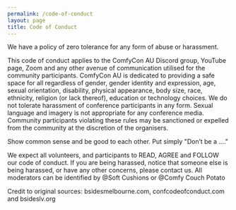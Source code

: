 ```yaml
---
permalink: /code-of-conduct
layout: page
title: Code of Conduct
---
```


We have a policy of zero tolerance for any form of abuse or harassment.

This code of conduct applies to the ComfyCon AU Discord group, YouTube page, Zoom and any other avenue of communication utilised for the community participants.  ComfyCon AU is dedicated to providing a safe space for all regardless of gender, gender identity and expression, age, sexual orientation, disability, physical appearance, body size, race, ethnicity, religion (or lack thereof), education or technology choices. We do not tolerate harassment of conference participants in any form. Sexual language and imagery is not appropriate for any conference media. Community participants violating these rules may be sanctioned or expelled from the community at the discretion of the organisers.

Show common sense and be good to each other. Put simply "Don’t be a ...." 

We expect all volunteers, and participants to READ, AGREE and FOLLOW our code of conduct. If you are being harassed, notice that someone else is being harassed, or have any other concerns, please contact us. All moderators can be identified by @Soft Cushions or @Comfy Couch Potato 

Credit to original sources: bsidesmelbourne.com, confcodeofconduct.com and bsideslv.org
